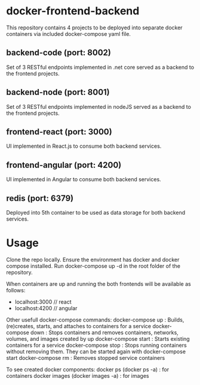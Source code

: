 # docker-frontend-backend
This repository contains 4 projects to be deployed into separate docker containers via included docker-compose yaml file.

## backend-code (port: 8002)
Set of 3 RESTful endpoints implemented in .net core served as a backend to the frontend projects.

## backend-node (port: 8001)
Set of 3 RESTful endpoints implemented in nodeJS served as a backend to the frontend projects.

## frontend-react (port: 3000)
UI implemented in React.js to consume both backend services.

## frontend-angular (port: 4200)
UI implemented in Angular to consume both backend services.

## redis (port: 6379)
Deployed into 5th container to be used as data storage for both backend services.


# Usage
Clone the repo locally. Ensure the environment has docker and docker compose installed.
Run docker-compose up -d in the root folder of the repository.

When containers are up and running the both frontends will be available as follows:
- localhost:3000 // react
- localhost:4200 // angular

Other usefull docker-compose commands:
docker-compose up     : Builds, (re)creates, starts, and attaches to containers for a service
docker-compose down   : Stops containers and removes containers, networks, volumes, and images created by up
docker-compose start  : Starts existing containers for a service
docker-compose stop   : Stops running containers without removing them. They can be started again with docker-compose start
docker-compose rm     : Removes stopped service containers

To see created docker components:
docker ps (docker ps -a)         : for containers
docker images (docker images -a) : for images

